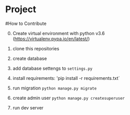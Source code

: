 # Project

#How to Contribute

0. Create virtual environment with python v3.6 (https://virtualenv.pypa.io/en/latest/)

1. clone this repositories
2. create database
3. add database settengs to `settings.py`
4. install requirements: 'pip install -r requirements.txt`
5. run migration `python manage.py migrate`
6. create admin user `python manage.py createsuperuser`
7. run dev server